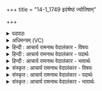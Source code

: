 +++
title = "14-1_1749 इदंश्रेष्ठं ज्योतिषाम्"

+++
<details><summary>पदपाठः</summary>

इ꣣द꣢म्। श्रे꣡ष्ठ꣢꣯म्। ज्यो꣡ति꣢꣯षाम्। ज्यो꣡तिः꣢꣯। आ। अ꣣गात्। चित्रः꣢। प्र꣣केतः꣢। प्र꣣। केतः꣢। अ꣣जनिष्ट। वि꣡भ्वा꣢꣯। वि। भ्वा꣣। य꣡था꣢꣯। प्र꣡सू꣢꣯ता। प्र। सू꣢ता। सवितुः꣢। स꣣वा꣡य꣢। ए꣣व꣢। रा꣡त्री꣢꣯। उ꣣ष꣡से꣢। यो꣡नि꣢꣯म्। आ꣣रैक्। १७४९।
</details>

<details><summary>अधिमन्त्रम् (VC)</summary>

- उषाः
- कुत्स आङ्गिरसः
- त्रिष्टुप्
- धैवतः
</details>

<details><summary>हिन्दी : आचार्य रामनाथ वेदालंकार - विषयः</summary>

अब उषा के दृष्टान्त से आध्यात्मिक प्रभा का वर्णन करते हैं।
</details>

<details><summary>हिन्दी : आचार्य रामनाथ वेदालंकार - पदार्थः</summary>

पदार्थान्वयभाषाः -  (इदम्) यह (ज्योतिषाम्) अग्नि, विद्युत आदि ज्योतियों में (श्रेष्ठम्) श्रेष्ठ (ज्योतिः) ज्योति उषा (आगात्) आयी है। (चित्रः) अद्भुत (विभ्वा) व्यापक (प्रकेतः) प्रकाश (अजनिष्ट) उत्पन्न हो गया है। (यथा) जिस प्रकार (प्रसूता) उत्पन्न यह उषा (सवितुः) सूर्य के (सवाय) जन्म के लिए आकाश को खाली कर देती है, (एवा) इसी प्रकार (रात्रि) रात्रि ने (उषसे) उषा के जन्म के लिए (योनिम्) आकाश को (आरैक्) खाली कर दिया है ॥१॥ यहाँ उपमा और स्वभावोक्ति अलङ्कार हैं। ‘ज्योति’ की आवृत्ति में यमक और ‘सवि सवा’ में छेकानुप्रास है। प्राकृतिक उषा के वर्णन से आध्यात्मिक उषा की व्यञ्जना हो रही है ॥१॥
</details>

<details><summary>हिन्दी : आचार्य रामनाथ वेदालंकार - भावार्थः</summary>

भावार्थभाषाः -  जैसे रात्रि के अँधेरे को समाप्त करके ज्योतिष्मती उषा आकाश में प्रकट होती है और अपने से अधिक ज्योतिष्मान् सूर्य को प्रकट करती है,वैसे ही अविद्या के घोर अँधेरे को चीर कर ज्योतिष्मती आत्म-प्रभा प्रकट होकर अपने से अधिक ज्योतिर्मयी परमात्म-प्रभा को प्रकट करती है ॥१॥
</details>

<details><summary>संस्कृत : आचार्य रामनाथ वेदालंकार - विषयः</summary>

अथोषर्दृष्टान्तेनाध्यात्मिकीं प्रभां वर्णयति।
</details>

<details><summary>संस्कृत : आचार्य रामनाथ वेदालंकार - पदार्थः</summary>

पदार्थान्वयभाषाः -  (इदम्) एतत् (ज्योतिषाम्) अग्निविद्युदादीनां मध्ये (श्रेष्ठम्) प्रशस्यतमम् (ज्योतिः) उषाः (आगात्) आगमत्। (चित्रः) अद्भुतः (विभ्वा) विभुः। [अत्र ‘सुपां सुलुक्०’ अ० ७।१।३९ इति विभक्तेराकारादेशः।] (प्रकेतः) प्रकाशः (अजनिष्ट) उत्पन्नोऽस्ति। (यथा) येन प्रकारेण (प्रसूता) उत्पन्ना एषा उषाः (सवितुः) आदित्यस्य (सवाय) उत्पत्तये भवति (एवा) एवम् (रात्री) निशा। [अत्र ‘रात्रेश्चाजसौ’ अ० ४।१।३९ इति रात्रिशब्दान्ङीप्।] (उषसे) उषसो जन्मार्थम् (योनिम्) अन्तरिक्षम् (आरैक्) अरिचत्। [रिचिर् विरेचने, लुङि ‘इरितो वा’ अ० ३।१।५७ इति च्लेर्वैकल्पिकेऽङि ‘अरिचत्, अरैक्षीत्’ इति प्राप्ते छान्दसश्च्लेर्लुक्] ॥१॥२ यास्काचार्यो मन्त्रमिममेवं व्याख्यातवान्—[इदं श्रेष्ठं ज्योतिषां ज्योतिरागमत्। चित्रं प्रकेतनं प्रज्ञाततमम् अजनिष्ट विभूततमम्। यथा प्रसूता सवितुः प्रसवाय रात्रिरादित्यस्य, एवं रात्र्युषसे योनिमरिचत् स्थानम्। निरु० ६।१९।]। अत्रोपमालङ्कारः स्वभावोक्तिश्च। ‘ज्योति’ इत्यस्यावृत्तौ यमकम्, ‘सवि, सवा’ इत्यत्र छेकानुप्रासः। प्राकृतिक्या उषसो वर्णनेनाध्यात्मिक्युषा व्यज्यते ॥१॥
</details>

<details><summary>संस्कृत : आचार्य रामनाथ वेदालंकार - भावार्थः</summary>

भावार्थभाषाः -  यथा रात्र्यन्धकारं समाप्य ज्योतिष्मत्युषा गगने प्रादुर्भवति ज्योतिष्मत्तरं सूर्यं चाविर्भावयति तथैवाविद्याया गाढं तमो विच्छिद्य ज्योतिष्मत्यध्यात्मप्रभा प्रादुर्भूय ज्योतिष्मत्तमां परमात्मप्रभां प्रकटयति ॥१॥
</details>